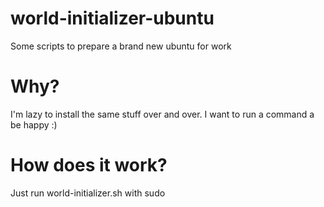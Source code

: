 # world-initializer-ubuntu
Some scripts to prepare a brand new ubuntu for work

# Why?
I'm lazy to install the same stuff over and over. I want to run a command a be happy :)

# How does it work?
Just run world-initializer.sh with sudo
